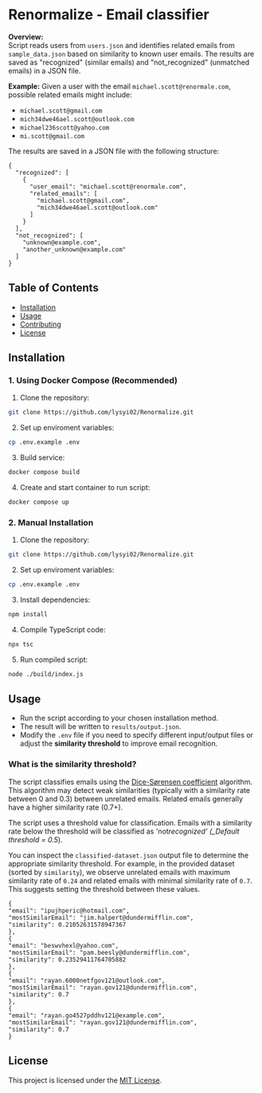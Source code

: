 # Renormalize - Email classifier

**Overview:**  
Script reads users from `users.json` and identifies related emails from `sample_data.json` based on similarity to known user emails. The results are saved as "recognized" (similar emails) and "not_recognized" (unmatched emails) in a JSON file.

**Example:**
Given a user with the email `michael.scott@renormale.com`, possible related emails might include:

- `michael.scott@gmail.com`
- `mich34dwe46ael.scott@outlook.com`
- `michael236scott@yahoo.com`
- `mi.scott@gmail.com`

The results are saved in a JSON file with the following structure:

```
{
  "recognized": [
    {
      "user_email": "michael.scott@renormale.com",
      "related_emails": [
        "michael.scott@gmail.com",
        "mich34dwe46ael.scott@outlook.com"
      ]
    }
  ],
  "not_recognized": [
    "unknown@example.com",
    "another_unknown@example.com"
  ]
}
```

## Table of Contents

- [Installation](#installation)
- [Usage](#usage)
- [Contributing](#contributing)
- [License](#license)

## Installation

### 1. Using Docker Compose (Recommended)

1. Clone the repository:

```bash
git clone https://github.com/lysyi02/Renormalize.git
```

2. Set up enviroment variables:

```bash
cp .env.example .env
```

3. Build service:

```bash
docker compose build
```

4. Create and start container to run script:

```bash
docker compose up
```

### 2. Manual Installation

1. Clone the repository:

```bash
git clone https://github.com/lysyi02/Renormalize.git
```

2. Set up enviroment variables:

```bash
cp .env.example .env
```

3. Install dependencies:

```bash
npm install
```

4. Compile TypeScript code:

```bash
npx tsc
```

5. Run compiled script:

```bash
node ./build/index.js
```

## Usage

- Run the script according to your chosen installation method.
- The result will be written to `results/output.json`.
- Modify the `.env` file if you need to specify different input/output files or adjust the **similarity threshold** to improve email recognition.

### What is the similarity threshold?

The script classifies emails using the [Dice-Sørensen coefficient](https://www.npmjs.com/package/string-similarity-js) algorithm. This algorithm may detect weak similarities (typically with a similarity rate between 0 and 0.3) between unrelated emails. Related emails generally have a higher similarity rate (0.7+).

The script uses a threshold value for classification. Emails with a similarity rate below the threshold will be classified as 'not*recognized' (\_Default threshold = 0.5*).

You can inspect the `classified-dataset.json` output file to determine the appropriate similarity threshold. For example, in the provided dataset (sorted by `similarity`), we observe unrelated emails with maximum similarity rate of `0.24` and related emails with minimal similarity rate of `0.7`. This suggests setting the threshold between these values.

```
{
"email": "ipujhperic@hotmail.com",
"mostSimilarEmail": "jim.halpert@dundermifflin.com",
"similarity": 0.21052631578947367
},
{
"email": "beswvhexl@yahoo.com",
"mostSimilarEmail": "pam.beesly@dundermifflin.com",
"similarity": 0.23529411764705882
},
{
"email": "rayan.6000netfgov121@outlook.com",
"mostSimilarEmail": "rayan.gov121@dundermifflin.com",
"similarity": 0.7
},
{
"email": "rayan.go4527pddhv121@example.com",
"mostSimilarEmail": "rayan.gov121@dundermifflin.com",
"similarity": 0.7
}
```

## License

This project is licensed under the [MIT License](LICENSE).
